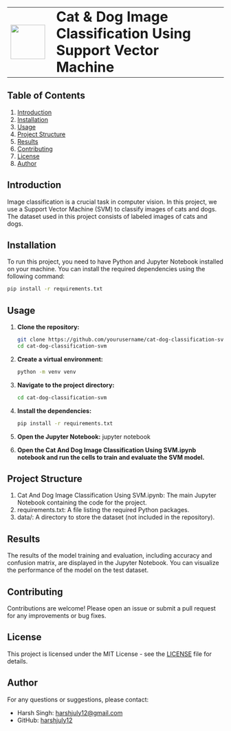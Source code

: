 <table>
  <tr>
    <td><img src="https://github.com/harshjuly12/Cat-And-Dog-Image-Classification-Using-SVM/assets/112745312/9d95a622-e2f0-49bf-9e8d-5f82b8177e4d" width="80" style="margin-right: 10;"></td>
    <td><h1 style="margin: 0;">Cat & Dog Image Classification Using Support Vector Machine</h1></td>
  </tr>
</table>

## Table of Contents
1. [Introduction](#introduction)
2. [Installation](#installation)
3. [Usage](#usage)
4. [Project Structure](#project-structure)
5. [Results](#results)
6. [Contributing](#contributing)
7. [License](#license)
8. [Author](#author)

## Introduction

Image classification is a crucial task in computer vision. In this project, we use a Support Vector Machine (SVM) to classify images of cats and dogs. The dataset used in this project consists of labeled images of cats and dogs.

## Installation

To run this project, you need to have Python and Jupyter Notebook installed on your machine. You can install the required dependencies using the following command: 
```bash
pip install -r requirements.txt
```

## Usage

1. **Clone the repository:**
   ```sh
   git clone https://github.com/yourusername/cat-dog-classification-svm.git
   cd cat-dog-classification-svm
   ```
2. **Create a virtual environment:**
   ```sh
   python -m venv venv
   ```
   
3. **Navigate to the project directory:**
      ```sh
      cd cat-dog-classification-svm
      ```
      
4. **Install the dependencies:**
   ```sh
   pip install -r requirements.txt
   ```
   
5. **Open the Jupyter Notebook:**
   jupyter notebook

6. **Open the Cat And Dog Image Classification Using SVM.ipynb notebook and run the cells to train and evaluate the SVM model.**

## Project Structure
1. Cat And Dog Image Classification Using SVM.ipynb: The main Jupyter Notebook containing the code for the project.
2. requirements.txt: A file listing the required Python packages.
3. data/: A directory to store the dataset (not included in the repository).

## Results
The results of the model training and evaluation, including accuracy and confusion matrix, are displayed in the Jupyter Notebook. You can visualize the performance of the model on the test dataset.

## Contributing
Contributions are welcome! Please open an issue or submit a pull request for any improvements or bug fixes.

## License
This project is licensed under the MIT License - see the [LICENSE](LICENSE) file for details.

## Author
For any questions or suggestions, please contact:
- Harsh Singh: [harshjuly12@gmail.com](harshjuly12@gmail.com)
- GitHub: [harshjuly12](https://github.com/harshjuly12)
